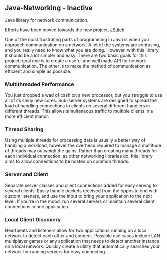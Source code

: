 ## Java-Networking - Inactive
Java library for network communication.

Efforts have been moved towards the new project, [JStitch](https://github.com/Jibini-Media/jstitch).

One of the most frustrating parts of programming in Java is when you approach communication on a network.  A lot of the systems are confusing, and you really need to know what you are doing.  However, with this library, it should be a lot simpler and easy.  There are two basic goals for this project; goal one is to create a useful and well made API for network communication.  The other is to make the method of communication as efficient and simple as possible.

### Multithreaded Performance
You just dropped a wad of cash on a new processor, but you struggle to use all of its shiny new cores.  Sub-server systems are designed to spread the load of handling connections to clients on several different handlers in different threads.  This allows simultaneous traffic to multiple clients in a more efficient manor.

### Thread Sharing
Using multiple threads for processing data is usually a better way of handling a workload, however the overhead required to manage a multitude of threads may outweigh the gains.  Rather than creating many threads for each individual connection, as other networking libraries do, this library aims to allow connections to be hosted on common threads.

### Server and Client
Separate server classes and client connections added for easy serving to several clients.  Easily handle packets received from the opposite end with custom listeners, and use the input to bring your application to the next level.  If you're in the mood, run several servers or maintain several client connections in one application.

### Local Client Discovery
Heartbeats and listeners allow for two applications running on a local network to detect each other and connect.  Possible use cases include LAN multiplayer games or any application that needs to detect another instance on a local network.  Quickly create a utility that automatically searches your network for running servers for easy connecting.
